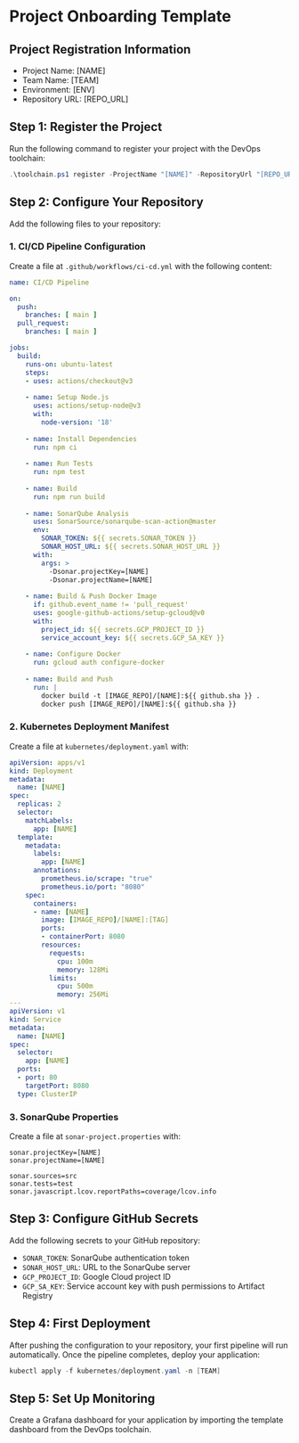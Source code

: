 # Project Onboarding Template

## Project Registration Information

- Project Name: [NAME]
- Team Name: [TEAM]
- Environment: [ENV]
- Repository URL: [REPO_URL]

## Step 1: Register the Project

Run the following command to register your project with the DevOps toolchain:

```powershell
.\toolchain.ps1 register -ProjectName "[NAME]" -RepositoryUrl "[REPO_URL]" -TeamName "[TEAM]" -Environment "[ENV]"
```

## Step 2: Configure Your Repository

Add the following files to your repository:

### 1. CI/CD Pipeline Configuration

Create a file at `.github/workflows/ci-cd.yml` with the following content:

```yaml
name: CI/CD Pipeline

on:
  push:
    branches: [ main ]
  pull_request:
    branches: [ main ]

jobs:
  build:
    runs-on: ubuntu-latest
    steps:
    - uses: actions/checkout@v3
    
    - name: Setup Node.js
      uses: actions/setup-node@v3
      with:
        node-version: '18'
    
    - name: Install Dependencies
      run: npm ci
    
    - name: Run Tests
      run: npm test
    
    - name: Build
      run: npm run build
    
    - name: SonarQube Analysis
      uses: SonarSource/sonarqube-scan-action@master
      env:
        SONAR_TOKEN: ${{ secrets.SONAR_TOKEN }}
        SONAR_HOST_URL: ${{ secrets.SONAR_HOST_URL }}
      with:
        args: >
          -Dsonar.projectKey=[NAME]
          -Dsonar.projectName=[NAME]
    
    - name: Build & Push Docker Image
      if: github.event_name != 'pull_request'
      uses: google-github-actions/setup-gcloud@v0
      with:
        project_id: ${{ secrets.GCP_PROJECT_ID }}
        service_account_key: ${{ secrets.GCP_SA_KEY }}
    
    - name: Configure Docker
      run: gcloud auth configure-docker
    
    - name: Build and Push
      run: |
        docker build -t [IMAGE_REPO]/[NAME]:${{ github.sha }} .
        docker push [IMAGE_REPO]/[NAME]:${{ github.sha }}
```

### 2. Kubernetes Deployment Manifest

Create a file at `kubernetes/deployment.yaml` with:

```yaml
apiVersion: apps/v1
kind: Deployment
metadata:
  name: [NAME]
spec:
  replicas: 2
  selector:
    matchLabels:
      app: [NAME]
  template:
    metadata:
      labels:
        app: [NAME]
      annotations:
        prometheus.io/scrape: "true"
        prometheus.io/port: "8080"
    spec:
      containers:
      - name: [NAME]
        image: [IMAGE_REPO]/[NAME]:[TAG]
        ports:
        - containerPort: 8080
        resources:
          requests:
            cpu: 100m
            memory: 128Mi
          limits:
            cpu: 500m
            memory: 256Mi
---
apiVersion: v1
kind: Service
metadata:
  name: [NAME]
spec:
  selector:
    app: [NAME]
  ports:
  - port: 80
    targetPort: 8080
  type: ClusterIP
```

### 3. SonarQube Properties

Create a file at `sonar-project.properties` with:

```properties
sonar.projectKey=[NAME]
sonar.projectName=[NAME]

sonar.sources=src
sonar.tests=test
sonar.javascript.lcov.reportPaths=coverage/lcov.info
```

## Step 3: Configure GitHub Secrets

Add the following secrets to your GitHub repository:

- `SONAR_TOKEN`: SonarQube authentication token
- `SONAR_HOST_URL`: URL to the SonarQube server
- `GCP_PROJECT_ID`: Google Cloud project ID
- `GCP_SA_KEY`: Service account key with push permissions to Artifact Registry

## Step 4: First Deployment

After pushing the configuration to your repository, your first pipeline will run automatically. Once the pipeline completes, deploy your application:

```powershell
kubectl apply -f kubernetes/deployment.yaml -n [TEAM]
```

## Step 5: Set Up Monitoring

Create a Grafana dashboard for your application by importing the template dashboard from the DevOps toolchain.

